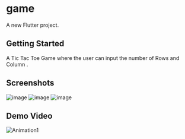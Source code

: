 # game

A new Flutter project.

## Getting Started

A Tic Tac Toe Game where the user can input the number of Rows and Column .

## Screenshots 
![image](https://user-images.githubusercontent.com/75438874/229828593-2656679f-32c3-4b96-81d7-214157828bfc.png)
![image](https://user-images.githubusercontent.com/75438874/229828631-f37b1719-5ef3-44e8-b5c2-262a35ab4aa3.png)
![image](https://user-images.githubusercontent.com/75438874/229828650-f4efb695-5d87-4313-a5f8-a13e87edbe6c.png)


## Demo Video 

![Animation1](https://user-images.githubusercontent.com/75438874/229828812-797ebe60-70d0-4972-af59-dfef9cbc41ff.gif)

